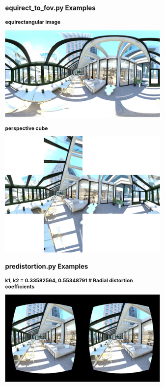 ## equirect_to_fov.py Examples
### equirectangular image
![Alt text](office.png)
### perspective cube
![Alt text](cube_perspective_image.png)


## predistortion.py Examples
### k1, k2 = 0.33582564, 0.55348791 # Radial distortion coefficients
![Alt text](pre_distorted_image.png)